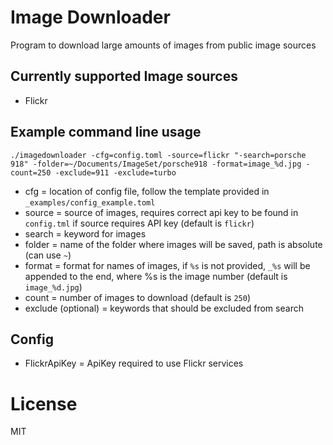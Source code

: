 # Image Downloader

Program to download large amounts of images from public image sources

## Currently supported Image sources

- Flickr

## Example command line usage

`./imagedownloader -cfg=config.toml -source=flickr "-search=porsche 918" -folder=~/Documents/ImageSet/porsche918 -format=image_%d.jpg -count=250 -exclude=911 -exclude=turbo`

- cfg = location of config file, follow the template provided in `_examples/config_example.toml`
- source = source of images, requires correct api key to be found in `config.tml` if source requires API key (default is `flickr`)
- search = keyword for images
- folder = name of the folder where images will be saved, path is absolute (can use `~`)
- format = format for names of images, if `%s` is not provided, `_%s` will be appended to the end, where %s is the image number (default is `image_%d.jpg`)
- count = number of images to download (default is `250`)
- exclude (optional) = keywords that should be excluded from search

## Config
- FlickrApiKey = ApiKey required to use Flickr services

# License

MIT